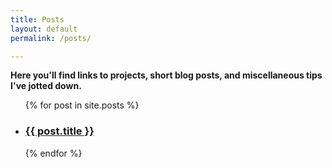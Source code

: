 ```yaml
---
title: Posts
layout: default
permalink: /posts/

---
```


**Here you'll find links to projects, short blog posts, and miscellaneous tips I've jotted down.**

<div class="home">



  <ul class="post-list">
    {% for post in site.posts %}
      <li>
        <h3>
          <a class="post-link" href="{{ post.url | prepend: site.baseurl }}">{{ post.title }}</a>
        </h3>
      </li>
    {% endfor %}
  </ul>


</div>

